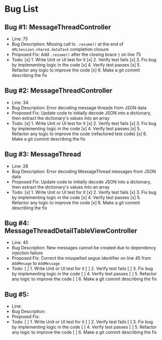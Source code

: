 #  Bug List

## Bug #1: MessageThreadController

* Line: 75
* Bug Description: Missing call to `.resume()` at the end of `URLSession.shared.dataTask` completion closure
* Proposed Fix: Add `.resume()` after the closing brace `}` on line 75
* Todo:
    [x] 1. Write Unit or UI test for it
    [x] 2. Verify test fails
    [x] 3. Fix bug by implementing logic in the code
    [x] 4. Verify test passes
    [x] 5. Refactor any logic to improve the code
    [x] 6. Make a git commit describing the fix


## Bug #2: MessageThreadController

* Line: 34
* Bug Description: Error decoding message threads from JSON data
* Proposed Fix: Update code to initially decode JSON into a dictionary, then extract the dictionary's values into an array
* Todo:
    [x] 1. Write Unit or UI test for it
    [x] 2. Verify test fails
    [x] 3. Fix bug by implementing logic in the code
    [x] 4. Verify test passes
    [x] 5. Refactor any logic to improve the code (refactored test code)
    [x] 6. Make a git commit describing the fix


## Bug #3: MessageThread

* Line: 28
* Bug Description: Error decoding MessageThread messages from JSON data
* Proposed Fix: Update code to initially decode JSON into a dictionary, then extract the dictionary's values into an array
* Todo:
    [x] 1. Write Unit or UI test for it
    [x] 2. Verify test fails
    [x] 3. Fix bug by implementing logic in the code
    [x] 4. Verify test passes
    [x] 5. Refactor any logic to improve the code
    [x] 6. Make a git commit describing the fix


## Bug #4: MessageThreadDetailTableViewController

* Line: 45
* Bug Description: New messages cannot be created due to dependency injection failure
* Proposed Fix: Correct the misspelled segue identifier on line 45 from `AddMesage` to `AddMessage`
* Todo:
    [ ] 1. Write Unit or UI test for it
    [ ] 2. Verify test fails
    [ ] 3. Fix bug by implementing logic in the code
    [ ] 4. Verify test passes
    [ ] 5. Refactor any logic to improve the code
    [ ] 6. Make a git commit describing the fix


## Bug #5: 

* Line: 
* Bug Description: 
* Proposed Fix: 
* Todo:
    [ ] 1. Write Unit or UI test for it
    [ ] 2. Verify test fails
    [ ] 3. Fix bug by implementing logic in the code
    [ ] 4. Verify test passes
    [ ] 5. Refactor any logic to improve the code
    [ ] 6. Make a git commit describing the fix
